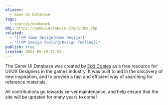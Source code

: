 ```yaml
---
aliases:
  - Game UI Database
tags:
  - sources/bookmark
URL: https://gameuidatabase.com/index.php
related:
  - "[[🗺️ Game Design|Game Design]]"
  - "[[🗺️ Design Tooling|Design Tooling]]"
publish: true
created: 2024-09-29 17:52
---
```


The Game UI Database was created by [Edd Coates](http://www.twitter.com/EddCoates) as a free resource for UI/UX Designers in the games industry. It was built to aid in the discovery of new inspiration, and to provide a fast and efficient way of searching for reference materials.

All contributions go towards server maintenance, and help ensure that the site will be updated for many years to come!